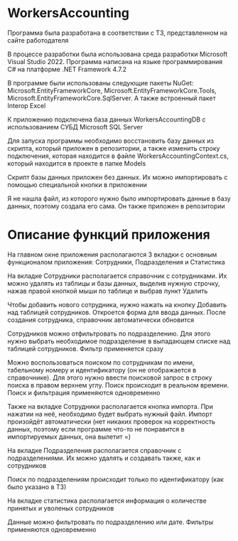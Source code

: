 # WorkersAccounting


Программа была разработана в соответствии с ТЗ, представленном на сайте работодателя

В процессе разработки была использована среда разработки Microsoft Visual Studio 2022. Программа написана на языке программирования C# на платформе .NET Framework 4.7.2

В программе были использованы следующие пакеты NuGet: Microsoft.EntityFrameworkCore, Microsoft.EntityFrameworkCore.Tools, Microsoft.EntityFrameworkCore.SqlServer. А также встроенный пакет Interop Excel

К приложению подключена база данных WorkersAccountingDB с использованием СУБД Microsoft SQL Server


Для запуска программы необходимо восстановить базу данных из скрипта, который приложен в репозитории, а также изменить строку подключения, которая находится в файле WorkersAccountingContext.cs, который находится в проекте в папке Models

Скрипт базы данных приложен без данных. Их можно импортировать с помощью специальной кнопки в приложении

Я не нашла файл, из которого нужно было импортировать данные в базу данных, поэтому создала его сама. Он также приложен в репозитории


# Описание функций приложения


На главном окне приложения располагаются 3 вкладки с основным функционалом приложения: Сотрудники, Подразделения и Статистика

На вкладке Сотрудники располагается справочник с сотрудниками. Их можно удалять из таблицы и базы данных, выделив нужную строчку, нажав правой кнопкой мыши по таблице и выбрав пункт Удалить

Чтобы добавить нового сотрудника, нужно нажать на кнопку Добавить над таблицей сотрудников. Откроется форма для ввода данных. После создания сотрудника, справочник автоматически обновится

Сотрудников можно отфильтровать по подразделению. Для этого нужно выбрать необходимое подразделение в выпадающем списке над таблицей сотрудников. Фильтр применяется сразу

Можно воспользоваться поиском по сотрудникам по имени, табельному номеру и идентификатору (он не отображается в справочнике). Для этого нужно ввести поисковой запрос в строку поиска в правом верхнем углу. Поиск происходит в реальном времени. Поиск и фильтрация применяются одновременно

Также на вкладке Сотрудники располагается кнопка импорта. При нажатии на неё, необходимо будет выбрать нужный файл. Импорт произойдёт автоматически (нет никаких проверок на корректность данных, поэтому если программе что-то не понравится в импортируемых данных, она вылетит =)


На вкладке Подразделения располагается справочник с подразделениями. Их можно удалять и создавать также, как и сотрудников

Поиск по подразделениям происходит только по идентификатору (как было указано в ТЗ)


На вкладке статистика располагается информация о количестве принятых и уволеных сотрудников

Данные можно фильтровать по подразделению или дате. Фильтры применяются одновременно
